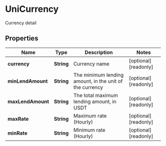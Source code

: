 
# UniCurrency

Currency detail

## Properties

Name | Type | Description | Notes
------------ | ------------- | ------------- | -------------
**currency** | **String** | Currency name |  [optional] [readonly]
**minLendAmount** | **String** | The minimum lending amount, in the unit of the currency |  [optional] [readonly]
**maxLendAmount** | **String** | The total maximum lending amount, in USDT |  [optional] [readonly]
**maxRate** | **String** | Maximum rate (Hourly) |  [optional] [readonly]
**minRate** | **String** | Minimum rate (Hourly) |  [optional] [readonly]

